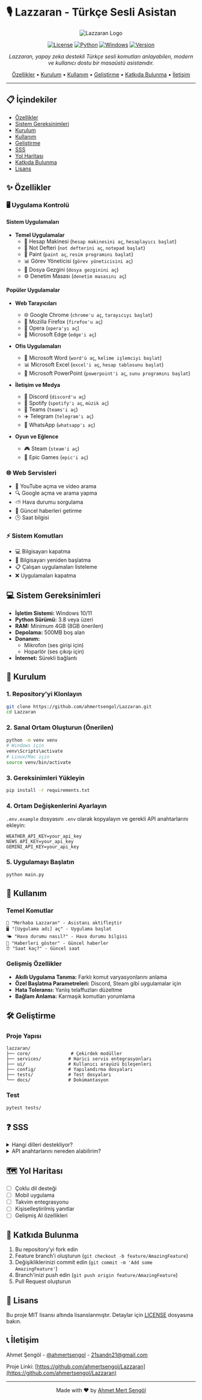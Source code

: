 # 🎙️ Lazzaran - Türkçe Sesli Asistan

<div align="center">

![Lazzaran Logo](assets/logo.jpg)

[![License](https://img.shields.io/badge/license-MIT-blue.svg)](LICENSE)
[![Python](https://img.shields.io/badge/python-v3.8+-blue.svg)](https://www.python.org/)
[![Windows](https://img.shields.io/badge/platform-Windows%2010%2F11-lightgrey.svg)](https://www.microsoft.com/windows)
[![Version](https://img.shields.io/badge/version-1.1.0-green.svg)](https://github.com/ahmertsengol/Lazzaran/releases)

*Lazzaran, yapay zeka destekli Türkçe sesli komutları anlayabilen, modern ve kullanıcı dostu bir masaüstü asistanıdır.*

[Özellikler](#özellikler) • [Kurulum](#kurulum) • [Kullanım](#kullanım) • [Geliştirme](#geliştirme) • [Katkıda Bulunma](#katkıda-bulunma) • [İletişim](#i̇letişim)

</div>

---

## 📋 İçindekiler
- [Özellikler](#özellikler)
- [Sistem Gereksinimleri](#sistem-gereksinimleri)
- [Kurulum](#kurulum)
- [Kullanım](#kullanım)
- [Geliştirme](#geliştirme)
- [SSS](#sss)
- [Yol Haritası](#yol-haritası)
- [Katkıda Bulunma](#katkıda-bulunma)
- [Lisans](#lisans)

## ✨ Özellikler

### 🖥️ Uygulama Kontrolü
#### Sistem Uygulamaları
- **Temel Uygulamalar**
  - 🧮 Hesap Makinesi (`hesap makinesini aç`, `hesaplayıcı başlat`)
  - 📝 Not Defteri (`not defterini aç`, `notepad başlat`)
  - 🎨 Paint (`paint aç`, `resim programını başlat`)
  - 📊 Görev Yöneticisi (`görev yöneticisini aç`)
  - 📂 Dosya Gezgini (`dosya gezginini aç`)
  - ⚙️ Denetim Masası (`denetim masasını aç`)

#### Popüler Uygulamalar
- **Web Tarayıcıları**
  - 🌐 Google Chrome (`chrome'u aç`, `tarayıcıyı başlat`)
  - 🦊 Mozilla Firefox (`firefox'u aç`)
  - 🔴 Opera (`opera'yı aç`)
  - 💠 Microsoft Edge (`edge'i aç`)

- **Ofis Uygulamaları**
  - 📘 Microsoft Word (`word'ü aç`, `kelime işlemciyi başlat`)
  - 📊 Microsoft Excel (`excel'i aç`, `hesap tablosunu başlat`)
  - 📑 Microsoft PowerPoint (`powerpoint'i aç`, `sunu programını başlat`)

- **İletişim ve Medya**
  - 💬 Discord (`discord'u aç`)
  - 🎵 Spotify (`spotify'ı aç`, `müzik aç`)
  - 👥 Teams (`teams'i aç`)
  - ✈️ Telegram (`telegram'ı aç`)
  - 📱 WhatsApp (`whatsapp'ı aç`)

- **Oyun ve Eğlence**
  - 🎮 Steam (`steam'i aç`)
  - 🎯 Epic Games (`epic'i aç`)

### 🌐 Web Servisleri
- 🎥 YouTube açma ve video arama
- 🔍 Google açma ve arama yapma
- ⛅ Hava durumu sorgulama
- 📰 Güncel haberleri getirme
- 🕒 Saat bilgisi

### ⚡ Sistem Komutları
- 💻 Bilgisayarı kapatma
- 🔄 Bilgisayarı yeniden başlatma
- 📋 Çalışan uygulamaları listeleme
- ❌ Uygulamaları kapatma

## 💻 Sistem Gereksinimleri

- **İşletim Sistemi:** Windows 10/11
- **Python Sürümü:** 3.8 veya üzeri
- **RAM:** Minimum 4GB (8GB önerilen)
- **Depolama:** 500MB boş alan
- **Donanım:** 
  - Mikrofon (ses girişi için)
  - Hoparlör (ses çıkışı için)
- **İnternet:** Sürekli bağlantı

## 🚀 Kurulum

### 1. Repository'yi Klonlayın
```bash
git clone https://github.com/ahmertsengol/Lazzaran.git
cd Lazzaran
```

### 2. Sanal Ortam Oluşturun (Önerilen)
```bash
python -m venv venv
# Windows için
venv\Scripts\activate
# Linux/Mac için
source venv/bin/activate
```

### 3. Gereksinimleri Yükleyin
```bash
pip install -r requirements.txt
```

### 4. Ortam Değişkenlerini Ayarlayın
`.env.example` dosyasını `.env` olarak kopyalayın ve gerekli API anahtarlarını ekleyin:
```env
WEATHER_API_KEY=your_api_key
NEWS_API_KEY=your_api_key
GEMINI_API_KEY=your_api_key
```

### 5. Uygulamayı Başlatın
```bash
python main.py
```

## 📖 Kullanım

### Temel Komutlar
```plaintext
👋 "Merhaba Lazzaran" - Asistanı aktifleştir
🖥️ "[Uygulama adı] aç" - Uygulama başlat
🌤️ "Hava durumu nasıl?" - Hava durumu bilgisi
📰 "Haberleri göster" - Güncel haberler
⏰ "Saat kaç?" - Güncel saat
```

### Gelişmiş Özellikler
- **Akıllı Uygulama Tanıma:** Farklı komut varyasyonlarını anlama
- **Özel Başlatma Parametreleri:** Discord, Steam gibi uygulamalar için
- **Hata Toleransı:** Yanlış telaffuzları düzeltme
- **Bağlam Anlama:** Karmaşık komutları yorumlama

## 🛠️ Geliştirme

### Proje Yapısı
```
lazzaran/
├── core/               # Çekirdek modüller
├── services/          # Harici servis entegrasyonları
├── ui/                # Kullanıcı arayüzü bileşenleri
├── config/            # Yapılandırma dosyaları
├── tests/             # Test dosyaları
└── docs/              # Dokümantasyon
```

### Test
```bash
pytest tests/
```

## ❓ SSS

<details>
<summary>Hangi dilleri destekliyor?</summary>
Şu an sadece Türkçe desteklenmektedir. Diğer diller için geliştirme devam etmektedir.
</details>

<details>
<summary>API anahtarlarını nereden alabilirim?</summary>
Gerekli API anahtarları için dokümantasyonun API Anahtarları bölümüne bakın.
</details>

## 🗺️ Yol Haritası

- [ ] Çoklu dil desteği
- [ ] Mobil uygulama
- [ ] Takvim entegrasyonu
- [ ] Kişiselleştirilmiş yanıtlar
- [ ] Gelişmiş AI özellikleri

## 🤝 Katkıda Bulunma

1. Bu repository'yi fork edin
2. Feature branch'i oluşturun (`git checkout -b feature/AmazingFeature`)
3. Değişikliklerinizi commit edin (`git commit -m 'Add some AmazingFeature'`)
4. Branch'inizi push edin (`git push origin feature/AmazingFeature`)
5. Pull Request oluşturun

## 📄 Lisans

Bu proje MIT lisansı altında lisanslanmıştır. Detaylar için [LICENSE](LICENSE) dosyasına bakın.

## 📞 İletişim

Ahmet Şengöl - [@ahmertsengol](https://twitter.com/ahmertsengol) - 21sandn21@gmail.com

Proje Linki: [https://github.com/ahmertsengol/Lazzaran](https://github.com/ahmertsengol/Lazzaran)

---

<div align="center">
Made with ❤️ by <a href="https://github.com/ahmertsengol">Ahmet Mert Şengöl</a>
</div>

